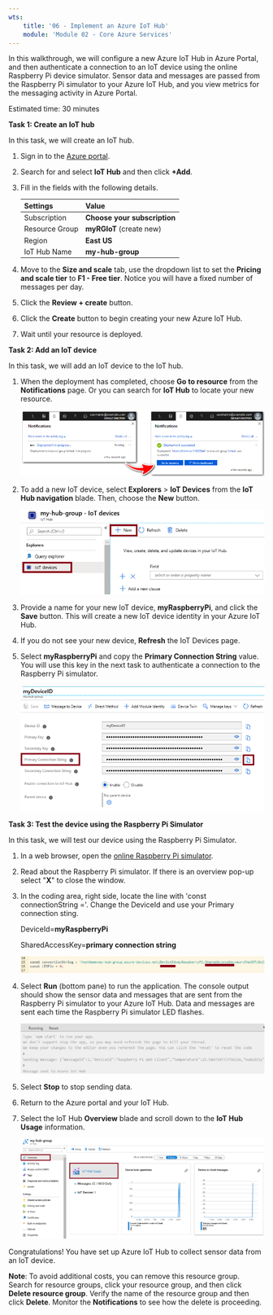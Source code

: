 ```yaml
---
wts:
    title: '06 - Implement an Azure IoT Hub'
    module: 'Module 02 - Core Azure Services'
---
```


In this walkthrough, we will configure a new Azure IoT Hub in Azure Portal, and then authenticate a connection to an IoT device using the online Raspberry Pi device simulator. Sensor data and messages are passed from the Raspberry Pi simulator to your Azure IoT Hub, and you view metrics for the messaging activity in Azure Portal.

Estimated time: 30 minutes

**Task 1: Create an IoT hub**

In this task, we will create an IoT hub. 

1. Sign in to the [Azure portal](https://portal.azure.com).

2. Search for and select **IoT Hub** and then click **+Add**.

3. Fill in the fields with the following details.

	| Settings | Value |
	|--|--|
	| Subscription | **Choose your subscription** |
	| Resource Group |  **myRGIoT** (create new)|
	| Region | **East US** |
	| IoT Hub Name | **my-hub-group** |

4. Move to the **Size and scale** tab, use the dropdown list to set the **Pricing and scale tier** to **F1 - Free tier**. Notice you will have a fixed number of messages per day. 

5. Click the **Review + create** button.

6. Click the **Create** button to begin creating your new Azure IoT Hub.

7. Wait until your resource is deployed. 

**Task 2: Add an IoT device**

In this task, we will add an IoT device to the IoT hub. 

1. When the deployment has completed, choose **Go to resource** from the **Notifications** page. Or you can search for **IoT Hub** to locate your new resource.

	![Screenshot of the deployment in progress and deployment succeeded notifications in Azure portal.](../images/0601.png)

2. To add a new IoT device, select **Explorers** > **IoT Devices** from the **IoT Hub navigation** blade. Then, choose the **New** button.

	![Screenshot of the IoT devices pane, highlighted within the IoT hub navigation blade, in Azure portal. The New button is highlighted to illustrate how to add a new IoT device identity to IoT hub.](../images/0602.png)

3. Provide a name for your new IoT device, **myRaspberryPi**, and click the **Save** button. This will create a new IoT device identity in your Azure IoT Hub.

4. If you do not see your new device, **Refresh** the IoT Devices page. 

5. Select **myRaspberryPi** and copy the **Primary Connection String** value. You will use this key in the next task to authenticate a connection to the Raspberry Pi simulator.

	![Screenshot of the Primary Connection String page with the copy icon highlighted.](../images/0603.png)

**Task 3: Test the device using the Raspberry Pi Simulator**

In this task, we will test our device using the Raspberry Pi Simulator. 

1. In a web browser, open the [online Raspberry Pi simulator](https://azure-samples.github.io/raspberry-pi-web-simulator/#Getstarted). 

2. Read about the Raspberry Pi simulator. If there is an overview pop-up select "**X**" to close the window.

3. In the coding area, right side, locate the line with 'const connectionString ='. Change the DeviceId and use your Primary connection sting.

	DeviceId=**myRaspberryPi**

	SharedAccessKey=**primary connection string**

	![Screenshot of the coding area within the Raspberry Pi simulator.](../images/0604.png)

4. Select **Run** (bottom pane) to run the application. The console output should show the sensor data and messages that are sent from the Raspberry Pi simulator to your Azure IoT Hub. Data and messages are sent each time the Raspberry Pi simulator LED flashes. 

	![Screenshot of the Raspberry Pi simulator console.  The console output shows sensor data and messages sent from the Raspberry Pi simulator to Azure IoT Hub.](../images/0605.png)

5. Select **Stop** to stop sending data.

6. Return to the Azure portal and your IoT Hub.

7. Select the IoT Hub **Overview** blade and scroll down to the **IoT Hub Usage** information.

	![Screenshot of metrics within the IoT hub usage area of Azure portal.](../images/0606.png)


Congratulations! You have set up Azure IoT Hub to collect sensor data from an IoT device.

**Note**: To avoid additional costs, you can remove this resource group. Search for resource groups, click your resource group, and then click **Delete resource group**. Verify the name of the resource group and then click **Delete**. Monitor the **Notifications** to see how the delete is proceeding.